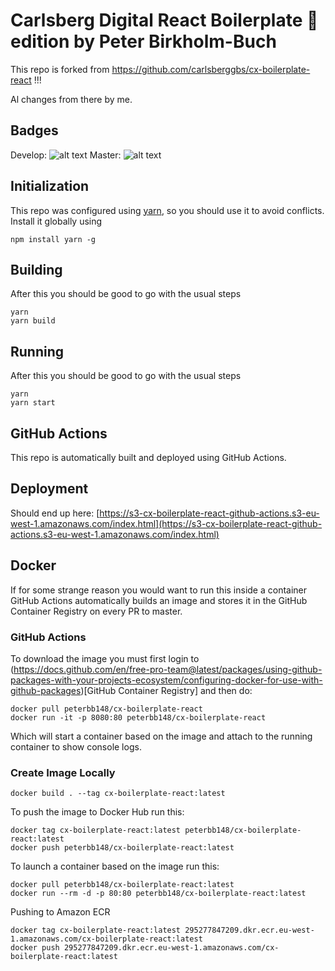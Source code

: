 # Carlsberg Digital React Boilerplate 🚀 edition by Peter Birkholm-Buch

This repo is forked from https://github.com/carlsberggbs/cx-boilerplate-react !!!

Al changes from there by me.

## Badges

Develop: ![alt text](https://img.shields.io/github/workflow/status/peterbb148/cx-boilerplate-react/Build/develop)
Master: ![alt text](https://img.shields.io/github/workflow/status/peterbb148/cx-boilerplate-react/Build/master)

## Initialization
This repo was configured using [yarn](https://yarnpkg.com), so you should use it to avoid conflicts.
Install it globally using 

```console
npm install yarn -g
```

## Building
After this you should be good to go with the usual steps
```console
yarn
yarn build
```

## Running
After this you should be good to go with the usual steps
```console
yarn
yarn start
```

## GitHub Actions

This repo is automatically built and deployed using GitHub Actions.

## Deployment

Should end up here: [https://s3-cx-boilerplate-react-github-actions.s3-eu-west-1.amazonaws.com/index.html](https://s3-cx-boilerplate-react-github-actions.s3-eu-west-1.amazonaws.com/index.html)

## Docker

If for some strange reason you would want to run this inside a container GitHub Actions automatically builds an image and stores it in the GitHub Container Registry on every PR to master.

### GitHub Actions

To download the image you must first login to (https://docs.github.com/en/free-pro-team@latest/packages/using-github-packages-with-your-projects-ecosystem/configuring-docker-for-use-with-github-packages)[GitHub Container Registry] and then do:

```
docker pull peterbb148/cx-boilerplate-react
docker run -it -p 8080:80 peterbb148/cx-boilerplate-react
```
Which will start a container based on the image and attach to the running container to show console logs.

### Create Image Locally

```
docker build . --tag cx-boilerplate-react:latest
```
To push the image to Docker Hub run this:
```
docker tag cx-boilerplate-react:latest peterbb148/cx-boilerplate-react:latest
docker push peterbb148/cx-boilerplate-react:latest
```
To launch a container based on the image run this:
```
docker pull peterbb148/cx-boilerplate-react:latest
docker run --rm -d -p 80:80 peterbb148/cx-boilerplate-react:latest
```
Pushing to Amazon ECR
```
docker tag cx-boilerplate-react:latest 295277847209.dkr.ecr.eu-west-1.amazonaws.com/cx-boilerplate-react:latest
docker push 295277847209.dkr.ecr.eu-west-1.amazonaws.com/cx-boilerplate-react:latest
```
